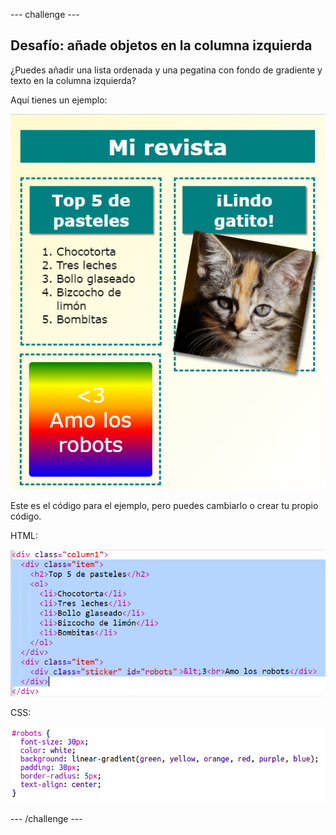 --- challenge ---

## Desafío: añade objetos en la columna izquierda

¿Puedes añadir una lista ordenada y una pegatina con fondo de gradiente y texto en la columna izquierda?

Aquí tienes un ejemplo:

![Captura de pantalla](images/magazine-challenge1-example.png)

Este es el código para el ejemplo, pero puedes cambiarlo o crear tu propio código.

HTML:

![Captura de pantalla](images/magazine-challenge1.png)

CSS:

![Captura de pantalla](images/magazine-challenge1-style.png)

--- /challenge ---